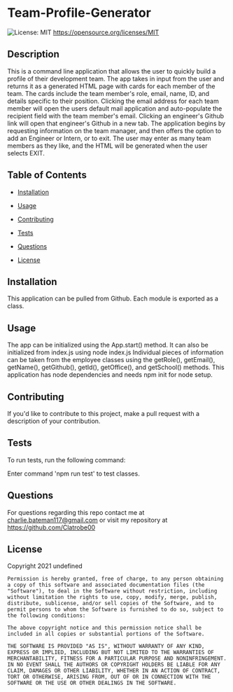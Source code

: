 # Team-Profile-Generator
![License: MIT](https://img.shields.io/badge/License-MIT-yellow.svg)
https://opensource.org/licenses/MIT

## Description

This is a command line application that allows the user to quickly build a profile of their development team. The app takes in input from the user and returns it as a generated HTML page with cards for each member of the team. The cards include the team member's role, email, name, ID, and details specific to their position. Clicking the email address for each team member will open the users default mail application and auto-populate the recipient field with the team member's email. Clicking an engineer's Github link will open that engineer's Github in a new tab. The application begins by requesting information on the team manager, and then offers the option to add an Engineer or Intern, or to exit. The user may enter as many team members as they like, and the HTML will be generated when the user selects EXIT.
      
## Table of Contents 
      
* [Installation](#installation)
      
* [Usage](#usage)
      
* [Contributing](#contributing)
      
* [Tests](#tests)
      
* [Questions](#questions)

* [License](#license)
      
## Installation

This application can be pulled from Github. Each module is exported as a class.
      
## Usage

The app can be initialized using the App.start() method. It can also be initialized from index.js using node index.js Individual pieces of information can be taken from the employee classes using the getRole(), getEmail(), getName(), getGithub(), getId(), getOffice(), and getSchool() methods. This application has node dependencies and needs npm init for node setup.
        
## Contributing

If you'd like to contribute to this project, make a pull request with a description of your contribution.
      
## Tests
      
To run tests, run the following command:

Enter command 'npm run test' to test classes.
      
## Questions

For questions regarding this repo contact me at charlie.bateman117@gmail.com or visit my repository at https://github.com/Clatrobe00

## License

Copyright 2021 undefined

    Permission is hereby granted, free of charge, to any person obtaining a copy of this software and associated documentation files (the "Software"), to deal in the Software without restriction, including without limitation the rights to use, copy, modify, merge, publish, distribute, sublicense, and/or sell copies of the Software, and to permit persons to whom the Software is furnished to do so, subject to the following conditions:
    
    The above copyright notice and this permission notice shall be included in all copies or substantial portions of the Software.
    
    THE SOFTWARE IS PROVIDED "AS IS", WITHOUT WARRANTY OF ANY KIND, EXPRESS OR IMPLIED, INCLUDING BUT NOT LIMITED TO THE WARRANTIES OF MERCHANTABILITY, FITNESS FOR A PARTICULAR PURPOSE AND NONINFRINGEMENT. IN NO EVENT SHALL THE AUTHORS OR COPYRIGHT HOLDERS BE LIABLE FOR ANY CLAIM, DAMAGES OR OTHER LIABILITY, WHETHER IN AN ACTION OF CONTRACT, TORT OR OTHERWISE, ARISING FROM, OUT OF OR IN CONNECTION WITH THE SOFTWARE OR THE USE OR OTHER DEALINGS IN THE SOFTWARE.